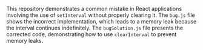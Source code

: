 This repository demonstrates a common mistake in React applications involving the use of `setInterval` without properly clearing it. The `bug.js` file shows the incorrect implementation, which leads to a memory leak because the interval continues indefinitely. The `bugSolution.js` file presents the corrected code, demonstrating how to use `clearInterval` to prevent memory leaks.